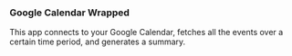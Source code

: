 ### Google Calendar Wrapped
This app connects to your Google Calendar, fetches all the events over a certain time period, and generates a summary.

